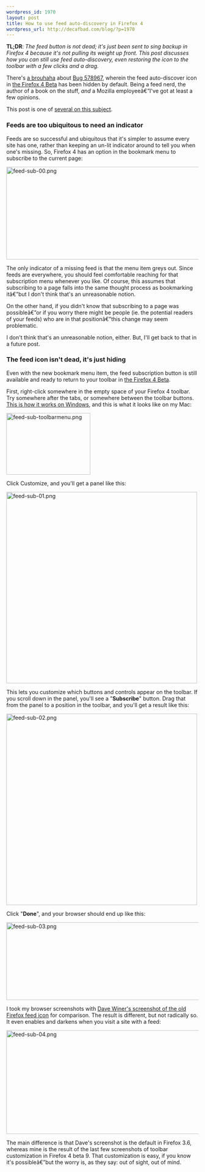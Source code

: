 ```yaml
--- 
wordpress_id: 1970
layout: post
title: How to use feed auto-discovery in Firefox 4
wordpress_url: http://decafbad.com/blog/?p=1970
---
```

**TL;DR**: <em>The feed button is not dead; it's just been sent to sing backup in Firefox 4 because it's not pulling its weight up front. This post discusses how you can still use feed auto-discovery, even restoring the icon to the toolbar with a few clicks and a drag.</em>

There's [a brouhaha](http://camendesign.com/rss_a_reply) about [Bug 578967](https://bugzilla.mozilla.org/show_bug.cgi?id=578967), wherein the feed auto-discover icon in [the Firefox 4 Beta](http://www.mozilla.com/en-US/firefox/beta/) has been hidden by default. Being a feed nerd, the author of a book on the stuff, *and* a Mozilla employeeâ€”I've got at least a few opinions.

This post is one of [several on this subject](http://decafbad.com/blog/tag/bug578967).

### Feeds are too ubiquitous to need an indicator

Feeds are so successful and ubiquitous that it's simpler to assume every site has one, rather than keeping an un-lit indicator around to tell you when one's missing. So, Firefox 4 has an option in the bookmark menu to subscribe to the current page:

<img src="http://decafbad.com/blog/wp-content/uploads/2011/01/feed-sub-002.png" alt="feed-sub-00.png" border="0" width="600" height="242" />

The only indicator of a missing feed is that the menu item greys out. Since feeds are everywhere, you should feel comfortable reaching for that subscription menu whenever you like. Of course, this assumes that subscribing to a page falls into the same thought process as bookmarking itâ€”but I don't think that's an unreasonable notion.

On the other hand, if you didn't know that subscribing to a page was possibleâ€”or if you worry there might be people (ie. the potential readers of your feeds) who are in that positionâ€”this change may seem problematic. 

I don't think that's an unreasonable notion, either. But, I'll get back to that in a future post.

### The feed icon isn't dead, it's just hiding

Even with the new bookmark menu item, the feed subscription button is still available and ready to return to your toolbar in [the Firefox 4 Beta](http://www.mozilla.com/en-US/firefox/beta/).

First, right-click somewhere in the empty space of your Firefox 4 toolbar. Try somewhere after the tabs, or somewhere between the toolbar buttons. [This is how it works on Windows](http://blog.fligtar.com/2011/01/16/how-to-customize-firefox-4s-ui/), and this is what it looks like on my Mac:

<img src="http://decafbad.com/blog/wp-content/uploads/2011/01/feed-sub-toolbarmenu.png" alt="feed-sub-toolbarmenu.png" border="0" width="220" height="161" />

Click Customize, and you'll get a panel like this:

<p><img src="http://decafbad.com/blog/wp-content/uploads/2011/01/feed-sub-01.png" alt="feed-sub-01.png" border="0" width="500" height="" />

This lets you customize which buttons and controls appear on the toolbar. If you scroll down in the panel, you'll see a "**Subscribe**" button. Drag that from the panel to a position in the toolbar, and you'll get a result like this:

<img src="http://decafbad.com/blog/wp-content/uploads/2011/01/feed-sub-02.png" alt="feed-sub-02.png" border="0" width="500" height="" />

Click "**Done**", and your browser should end up like this:

<img src="http://decafbad.com/blog/wp-content/uploads/2011/01/feed-sub-03.png" alt="feed-sub-03.png" border="0" width="600" height="203" />

I took my browser screenshots with [Dave Winer's screenshot of the old Firefox feed icon](http://scripting.com/stories/2011/01/15/mozillaPleaseKeepTheRssIco.html) for comparison. The result is different, but not radically so. It even enables and darkens when you visit a site with a feed:

<img src="http://decafbad.com/blog/wp-content/uploads/2011/01/feed-sub-04.png" alt="feed-sub-04.png" border="0" width="600" height="271" />

The main difference is that Dave's screenshot is the default in Firefox 3.6, whereas mine is the result of the last few screenshots of toolbar customization in Firefox 4 beta 9. That customization is easy, if you know it's possibleâ€”but the worry is, as they say: out of sight, out of mind. 
